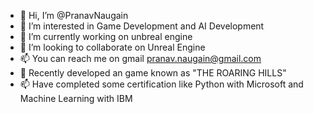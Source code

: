 - 👋 Hi, I’m @PranavNaugain
- 👀 I’m interested in Game Development and AI Development  
- 🌱 I’m currently working on unbreal engine
- 💞️ I’m looking to collaborate on Unreal Engine
- 📫 You can reach me on gmail pranav.naugain@gmail.com
- 🌱 Recently developed an game known as "THE ROARING HILLS"
- 📫 Have completed some certification like Python with Microsoft and Machine Learning with IBM

<!---
PranavNaugain/PranavNaugain is a ✨ special ✨ repository because its `README.md` (this file) appears on your GitHub profile.
You can click the Preview link to take a look at your changes.
--->
